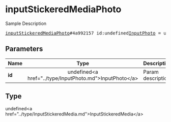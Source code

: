 # inputStickeredMediaPhoto

Sample Description

<pre>
<a href="../constructor/inputStickeredMediaPhoto.md">inputStickeredMediaPhoto</a>#4a992157 id:undefined<a href="../type/InputPhoto.md">InputPhoto</a> = undefined<a href="../type/InputStickeredMedia.md">InputStickeredMedia</a>;
</pre>

## Parameters

| Name | Type | Description |
|------|:----:|-------------|
| **id** | undefined&lt;a href=&#34;../type/InputPhoto.md&#34;&gt;InputPhoto&lt;/a&gt; | Param description |

## Type

undefined&lt;a href=&#34;../type/InputStickeredMedia.md&#34;&gt;InputStickeredMedia&lt;/a&gt;
